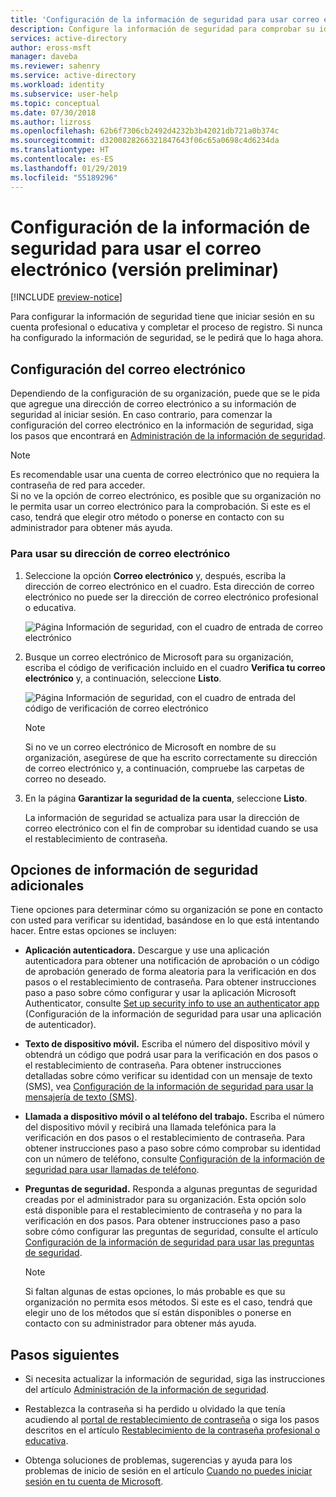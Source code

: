 ```yaml
---
title: 'Configuración de la información de seguridad para usar correo electrónico: Azure Active Directory | Microsoft Docs'
description: Configure la información de seguridad para comprobar su identidad mediante una dirección de correo electrónico profesional o educativa.
services: active-directory
author: eross-msft
manager: daveba
ms.reviewer: sahenry
ms.service: active-directory
ms.workload: identity
ms.subservice: user-help
ms.topic: conceptual
ms.date: 07/30/2018
ms.author: lizross
ms.openlocfilehash: 62b6f7306cb2492d4232b3b42021db721a0b374c
ms.sourcegitcommit: d3200828266321847643f06c65a0698c4d6234da
ms.translationtype: HT
ms.contentlocale: es-ES
ms.lasthandoff: 01/29/2019
ms.locfileid: "55189296"
---
```

# <a name="set-up-security-info-to-use-email-preview"></a>Configuración de la información de seguridad para usar el correo electrónico (versión preliminar)

[!INCLUDE [preview-notice](../../../includes/active-directory-end-user-preview-notice-security-info.md)]

Para configurar la información de seguridad tiene que iniciar sesión en su cuenta profesional o educativa y completar el proceso de registro. Si nunca ha configurado la información de seguridad, se le pedirá que lo haga ahora.

## <a name="set-up-email"></a>Configuración del correo electrónico

Dependiendo de la configuración de su organización, puede que se le pida que agregue una dirección de correo electrónico a su información de seguridad al iniciar sesión. En caso contrario, para comenzar la configuración del correo electrónico en la información de seguridad, siga los pasos que encontrará en [Administración de la información de seguridad](security-info-manage-settings.md).

>[!Note]
>Es recomendable usar una cuenta de correo electrónico que no requiera la contraseña de red para acceder.<br>Si no ve la opción de correo electrónico, es posible que su organización no le permita usar un correo electrónico para la comprobación. Si este es el caso, tendrá que elegir otro método o ponerse en contacto con su administrador para obtener más ayuda.

### <a name="to-use-your-email-address"></a>Para usar su dirección de correo electrónico

1. Seleccione la opción **Correo electrónico** y, después, escriba la dirección de correo electrónico en el cuadro. Esta dirección de correo electrónico no puede ser la dirección de correo electrónico profesional o educativa.

     ![Página Información de seguridad, con el cuadro de entrada de correo electrónico](media/security-info/security-info-keep-secure-setup-email.png)

2. Busque un correo electrónico de Microsoft para su organización, escriba el código de verificación incluido en el cuadro **Verifica tu correo electrónico** y, a continuación, seleccione **Listo**.

     ![Página Información de seguridad, con el cuadro de entrada del código de verificación de correo electrónico](media/security-info/security-info-verify-email.png)

    >[!Note]
    >Si no ve un correo electrónico de Microsoft en nombre de su organización, asegúrese de que ha escrito correctamente su dirección de correo electrónico y, a continuación, compruebe las carpetas de correo no deseado.

3. En la página **Garantizar la seguridad de la cuenta**, seleccione **Listo**.

    La información de seguridad se actualiza para usar la dirección de correo electrónico con el fin de comprobar su identidad cuando se usa el restablecimiento de contraseña.

## <a name="additional-security-info-options"></a>Opciones de información de seguridad adicionales

Tiene opciones para determinar cómo su organización se pone en contacto con usted para verificar su identidad, basándose en lo que está intentando hacer. Entre estas opciones se incluyen:

- **Aplicación autenticadora.** Descargue y use una aplicación autenticadora para obtener una notificación de aprobación o un código de aprobación generado de forma aleatoria para la verificación en dos pasos o el restablecimiento de contraseña. Para obtener instrucciones paso a paso sobre cómo configurar y usar la aplicación Microsoft Authenticator, consulte [Set up security info to use an authenticator app](security-info-setup-auth-app.md) (Configuración de la información de seguridad para usar una aplicación de autenticador).

- **Texto de dispositivo móvil.** Escriba el número del dispositivo móvil y obtendrá un código que podrá usar para la verificación en dos pasos o el restablecimiento de contraseña. Para obtener instrucciones detalladas sobre cómo verificar su identidad con un mensaje de texto (SMS), vea [Configuración de la información de seguridad para usar la mensajería de texto (SMS)](security-info-setup-text-msg.md).

- **Llamada a dispositivo móvil o al teléfono del trabajo.** Escriba el número del dispositivo móvil y recibirá una llamada telefónica para la verificación en dos pasos o el restablecimiento de contraseña. Para obtener instrucciones paso a paso sobre cómo comprobar su identidad con un número de teléfono, consulte [Configuración de la información de seguridad para usar llamadas de teléfono](security-info-setup-phone-number.md).

- **Preguntas de seguridad.** Responda a algunas preguntas de seguridad creadas por el administrador para su organización. Esta opción solo está disponible para el restablecimiento de contraseña y no para la verificación en dos pasos. Para obtener instrucciones paso a paso sobre cómo configurar las preguntas de seguridad, consulte el artículo [Configuración de la información de seguridad para usar las preguntas de seguridad](security-info-setup-questions.md).
    
    >[!Note]
    >Si faltan algunas de estas opciones, lo más probable es que su organización no permita esos métodos. Si este es el caso, tendrá que elegir uno de los métodos que sí están disponibles o ponerse en contacto con su administrador para obtener más ayuda.

## <a name="next-steps"></a>Pasos siguientes

- Si necesita actualizar la información de seguridad, siga las instrucciones del artículo [Administración de la información de seguridad](security-info-manage-settings.md).

- Restablezca la contraseña si ha perdido u olvidado la que tenía acudiendo al [portal de restablecimiento de contraseña](https://passwordreset.microsoftonline.com/) o siga los pasos descritos en el artículo [Restablecimiento de la contraseña profesional o educativa](user-help-reset-password.md).

- Obtenga soluciones de problemas, sugerencias y ayuda para los problemas de inicio de sesión en el artículo [Cuando no puedes iniciar sesión en tu cuenta de Microsoft](https://support.microsoft.com/help/12429/microsoft-account-sign-in-cant).
